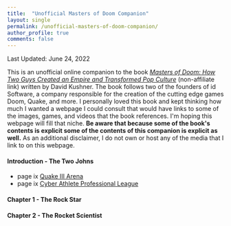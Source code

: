 ```yaml
---
title:  "Unofficial Masters of Doom Companion"
layout: single
permalink: /unofficial-masters-of-doom-companion/
author_profile: true
comments: false
---
```


Last Updated: June 24, 2022

This is an unofficial online companion to the book *[Masters of Doom: How Two Guys Created an Empire and Transformed Pop Culture](https://www.amazon.com/Masters-Doom-Created-Transformed-Culture/dp/0812972155)* (non-affiliate link) written by David Kushner. The book follows two of the founders of id Software, a company responsible for the creation of the cutting edge games Doom, Quake, and more. I personally loved this book and kept thinking how much I wanted a webpage I could consult that would have links to some of the images, games, and videos that the book references. I'm hoping this webpage will fill that niche. **Be aware that because some of the book's contents is explicit some of the contents of this companion is explicit as well.** As an additional disclaimer, I do not own or host any of the media that I link to on this webpage.

#### Introduction - The Two Johns
- page ix [Quake III Arena](https://store.steampowered.com/app/2200/Quake_III_Arena/)
- page ix [Cyber Athlete Professional League](https://en.wikipedia.org/wiki/Cyberathlete_Professional_League)

#### Chapter 1 - The Rock Star


#### Chapter 2 - The Rocket Scientist
